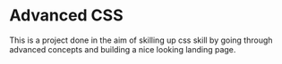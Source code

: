 # Advanced CSS
This is a project done in the aim of skilling up css skill by going through advanced concepts and building a nice looking landing page.
